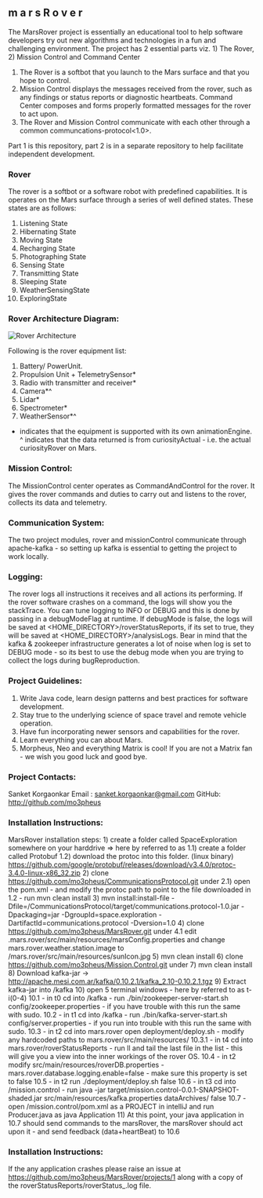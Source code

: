 ##   m a r s R o v e r

The MarsRover project is essentially an educational tool to help software developers try out new algorithms and technologies in a fun and challenging environment. The project has 2 essential parts viz. 1) The Rover, 2) Mission Control and Command Center

1) The Rover is a softbot that you launch to the Mars surface and that you hope to control.
2) Mission Control displays the messages received from the rover, such as any findings or status reports or diagnostic heartbeats. Command Center composes and forms properly formatted messages for the rover to act upon.
3) The Rover and Mission Control communicate with each other through a common communcations-protocol<1.0>.

Part 1 is this repository, part 2 is in a separate repository to help facilitate independent development.

### Rover

The rover is a softbot or a software robot with predefined capabilities. It is operates on the Mars surface through a series of well defined states. These states are as follows:
1) Listening State
2) Hibernating State
3) Moving State
4) Recharging State
5) Photographing State
6) Sensing State
7) Transmitting State 
8) Sleeping State
9) WeatherSensingState
10) ExploringState

### Rover Architecture Diagram:
![Rover Architecture](https://github.com/mo3pheus/MarsRover/blob/fixRadioComsDelayIssue-1/mars.rover/src/main/resources/roverArchitecture.jpg)

Following is the rover equipment list:
1) Battery/ PowerUnit.
2) Propulsion Unit + TelemetrySensor*
3) Radio with transmitter and receiver*
4) Camera*^
5) Lidar*
6) Spectrometer*
7) WeatherSensor*^

* indicates that the equipment is supported with its own animationEngine. 
^ indicates that the data returned is from curiosityActual - i.e. the actual curiosityRover on Mars.

### Mission Control:
The MissionControl center operates as CommandAndControl for the rover. It gives the rover commands and duties to carry out and listens to the rover, collects its data and telemetry.

### Communication System:
The two project modules, rover and missionControl communicate through apache-kafka - so setting up kafka is essential to getting the project to work locally.

### Logging:
The rover logs all instructions it receives and all actions its performing. If the rover software crashes on a command, the logs will show you the stackTrace. You can tune logging to INFO or DEBUG and this is done by passing in a debugModeFlag at runtime. If debugMode is false, the logs will be saved at <HOME_DIRECTORY>/roverStatusReports, if its set to true, they will be saved at <HOME_DIRECTORY>/analysisLogs. Bear in mind that the kafka & zookeeper infrastructure generates a lot of noise when log is set to DEBUG mode - so its best to use the debug mode when you are trying to collect the logs during bugReproduction.

### Project Guidelines:
1) Write Java code, learn design patterns and best practices for software development.
2) Stay true to the underlying science of space travel and remote vehicle operation. 
3) Have fun incorporating newer sensors and capabilities for the rover.
4) Learn everything you can about Mars.
5) Morpheus, Neo and everything Matrix is cool! If you are not a Matrix fan - we wish you good luck and good bye.

### Project Contacts:
Sanket Korgaonkar
Email : sanket.korgaonkar@gmail.com
GitHub: http://github.com/mo3pheus 

### Installation Instructions:

MarsRover installation steps:
      1) create a folder called SpaceExploration somewhere on your harddrive => here by referred to as <HOME>
        1.1) create a folder called Protobuf
        1.2) download the protoc into this folder. (linux binary) https://github.com/google/protobuf/releases/download/v3.4.0/protoc-3.4.0-linux-x86_32.zip
      2) clone https://github.com/mo3pheus/CommunicationsProtocol.git under <HOME> 
        2.1) open the pom.xml - and modify the protoc path to point to the file downloaded in 1.2 - run mvn clean install
      3) mvn install:install-file -Dfile=<HOME>/CommunicationsProtocol/target/communications.protocol-1.0.jar -Dpackaging=jar -DgroupId=space.exploration -DartifactId=communications.protocol -Dversion=1.0
      4) clone https://github.com/mo3pheus/MarsRover.git under <HOME>
        4.1 edit <HOME>.mars.rover/src/main/resources/marsConfig.properties and change mars.rover.weather.station.image to <HOME>/mars.rover/src/main/resources/sunIcon.jpg
      5) mvn clean install
      6) clone https://github.com/mo3pheus/Mission.Control.git under <HOME>
      7) mvn clean install
      8) Download kafka-jar -> http://apache.mesi.com.ar/kafka/0.10.2.1/kafka_2.10-0.10.2.1.tgz
      9) Extract kafka-jar into <HOME>/kafka
      10) open 5 terminal windows - here by referred to as t-i(0-4)
        10.1 - in t0 cd into <HOME>/kafka - run ./bin/zookeeper-server-start.sh config/zookeeper.properties - if you have trouble with this run the same with sudo.
        10.2 - in t1 cd into <HOME>/kafka - run ./bin/kafka-server-start.sh config/server.properties - if you run into trouble with this run the same with sudo.
        10.3 - in t2 cd into <HOME>mars.rover open deployment/deploy.sh - modify any hardcoded paths to <HOME>mars.rover/src/main/resources/
        10.3.1 - in t4 cd into <HOME>mars.rover/roverStatusReports - run ll and tail the last file in the list - this will give you a view into the inner workings of the rover OS.
        10.4 - in t2 modify src/main/resources/roverDB.properties - mars.rover.database.logging.enable=false - make sure this property is set to false
        10.5 - in t2 run ./deployment/deploy.sh false
        10.6 - in t3 cd into <HOME>/mission.control - run java -jar target/mission.control-0.0.1-SNAPSHOT-shaded.jar src/main/resources/kafka.properties dataArchives/ false
        10.7 - open <HOME>/mission.control/pom.xml as a PROJECT in intelliJ and run Producer.java as java Application
      11) At this point, your java application in 10.7 should send commands to the marsRover, the marsRover should act upon it - and send feedback (data+heartBeat) to 10.6
### Installation Instructions:
If the any application crashes please raise an issue at https://github.com/mo3pheus/MarsRover/projects/1 along with a copy of the roverStatusReports/roverStatus_<timestamp>.log file.

